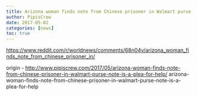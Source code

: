 ```yaml
---
title: Arizona woman finds note from Chinese prisoner in Walmart purse. Note is a plea for help
author: PipisCrew
date: 2017-05-02
categories: [news]
toc: true
---
```


https://www.reddit.com/r/worldnews/comments/68n04v/arizona_woman_finds_note_from_chinese_prisoner_in/

origin - http://www.pipiscrew.com/2017/05/arizona-woman-finds-note-from-chinese-prisoner-in-walmart-purse-note-is-a-plea-for-help/ arizona-woman-finds-note-from-chinese-prisoner-in-walmart-purse-note-is-a-plea-for-help